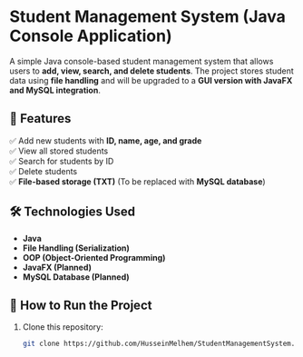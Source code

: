 # Student Management System (Java Console Application)

A simple Java console-based student management system that allows users to **add, view, search, and delete students**. The project stores student data using **file handling** and will be upgraded to a **GUI version with JavaFX and MySQL integration**.

## 🚀 Features
✅ Add new students with **ID, name, age, and grade**  
✅ View all stored students  
✅ Search for students by ID  
✅ Delete students  
✅ **File-based storage (TXT)** (To be replaced with **MySQL database**)  

## 🛠 Technologies Used
- **Java**
- **File Handling (Serialization)**
- **OOP (Object-Oriented Programming)**
- **JavaFX (Planned)**
- **MySQL Database (Planned)**

## 📌 How to Run the Project
1. Clone this repository:
   ```sh
   git clone https://github.com/HusseinMelhem/StudentManagementSystem.git
